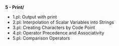 **5 - Print/**

* 1.pl: Output with print
* 2.pl: Interpolation of Scalar Variables into Strings
* 3.pl: Creating Characters by Code Point
* 4.pl: Operator Precedence and Associativity
* 5.pl: Comparison Operators
